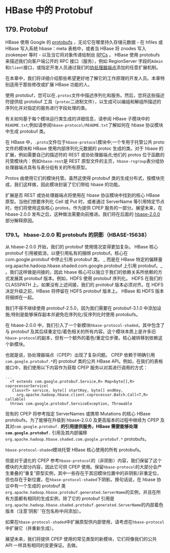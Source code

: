 # HBase 中的 Protobuf

## 179\. Protobuf

HBase 使用 Google 的 [protobufs](https://developers.google.com/protocol-buffers/) ，无论它在哪里持久存储元数据 - 在 hfiles 或 HBase 写入系统 hbase：meta 表格中，或者当 HBase 将 znodes 写入 zookeeper 等时 - 以及当它将对象传递给制丝 [RPCs](#hbase.rpc) 。 HBase 使用 protobufs 来描述我们向客户端公开的 RPC 接口（服务），例如 RegionServer 字段的`Admin`和`Client`接口，或指定开发人员通过我们的[协处理器端点](#cp)添加的任意扩展机制。

在本章中，我们将详细介绍那些希望更好地了解它的工作原理的开发人员。本章特别适用于那些修改或扩展 HBase 功能的人。

使用 protobuf，您可以在`.protos`文件中描述序列化和服务。然后，您将这些描述符提供给 protobuf 工具（`protoc`二进制文件），以生成可以编组和解组所描述的序列化并对指定的服务进行字段处理的类。

有关如何基于每个模块运行类生成的详细信息，请参阅 HBase 子模块中的`README.txt`;例如请参阅`hbase-protocol/README.txt`了解如何在 hbase 协议模块中生成 protobuf 类。

在 HBase 中，`.proto`文件位于`hbase-protocol`模块中;一个专用于托管公共 proto 文件的模块和 HBase 使用内部序列化元数据的 protoc 生成的类。对于 hbase 的扩展，例如需要自己的描述符的 REST 或协处理器端点;他们的 protos 位于函数的托管模块内：例如`hbase-rest`是 REST 原型文件的主页，`hbase-rsgroup`表分组协处理器端点具有与表分组有关的所有原型。

Protos 由使用它们的模块托管。虽然这使得 protobuf 类的生成分布式，按模块完成，我们这样做，因此模块封装了它们带给 hbase 的功能。

扩展是否 REST 或协处理器端点将使用在 hbase 协议模块中找到的核心 HBase 原型。当他们想要序列化 Cell 或 Put 时，或者通过 ServerName 等引用特定节点时，他们将使用这些核心 protos，作为提供 CPEP 服务的一部分。展望未来，在 hbase-2.0.0 发布之后，这种做法需要向前推进。我们将在后面的 [hbase-2.0.0](#shaded.protobuf) 部分解释原因。

### 179.1。 hbase-2.0.0 和 protobufs 的阴影（HBASE-15638）

从 hbase-2.0.0 开始，我们的 protobuf 使用情况变得更加复杂。 HBase 核心 protobuf 引用被抵消，以便引用私有的捆绑 protobuf。核心在 com.google.protobuf 中停止引用 protobuf 类。 _ 而是在 HBase 特定的偏移量 org.apache.hadoop.hbase.shaded.com.google.protobuf 上引用 protobuf。_ 。我们这样做是间接的，因此 hbase 核心可以独立于我们的依赖关系所依赖的方式发展其 protobuf 版本。例如，HDFS 使用 protobuf 序列化。 HDFS 在我们的 CLASSPATH 上。如果没有上述间接，我们的 protobuf 版本必须对齐。在 HDFS 决定升级之前，HBase 将停留在 HDFS protobuf 版本上。 HBase 和 HDFS 版本将捆绑在一起。

我们不得不继续使用 protobuf-2.5.0，因为我们需要在 protobuf-3.1.0 中添加设施;特别是能够保存副本并避免在序列化/反序列化时使用 protobufs。

在 hbase-2.0.0 中，我们引入了一个新模块`hbase-protocol-shaded`，其中包含了与 protobuf 及其后续重定位/着色相关的所有内容。这个模块本质上是许多旧`hbase-protocol`的副本，但有一个额外的着色/重定位步骤。核心被转移到依赖这个新模块。

也就是说，协处理器端点（CPEP）出现了复杂问题。 CPEP 依赖于明确引用`com.google.protobuf.*`的 protobuf 类的公共 HBase API。例如，在我们的表格接口中，我们使用以下内容作为获取 CPEP 服务以对其进行调用的方式：

```
...
  <T extends com.google.protobuf.Service,R> Map<byte[],R> coprocessorService(
   Class<T> service, byte[] startKey, byte[] endKey,
     org.apache.hadoop.hbase.client.coprocessor.Batch.Call<T,R> callable)
  throws com.google.protobuf.ServiceException, Throwable 
```

现有的 CPEP 将参考指定 ServerNames 或携带 Mutations 的核心 HBase protobufs。为了能够在升级到 hbase-2.0.0 及更高版本的过程中继续为 CPEP 及其对`com.google.protobuf.` **的引用提供服务，HBase 需要能够处理`com.google.protobuf.`** 引用及其内部偏移`org.apache.hadoop.hbase.shaded.com.google.protobuf.*` protobufs。

`hbase-protocol-shaded`模块托管 HBase 核心使用的所有 protobufs。

但是对于退化的 CPEP 参考`hbase-protocol`的（非阴影）内容，我们保留了这个模块的大部分内容，因此它可供 CPEP 使用。保留`hbase-protocol`的大部分会产生重叠的“重复”原型实例，其中一些存在于其旧模块位置中的非阴影/非重定位，但也存在于新位置，在`hbase-protocol-shaded`下阴影。换句话说，在 hbase 协议中有一个生成的 protobuf 类`org.apache.hadoop.hbase.protobuf.generated.ServerName`的实例，并且在所有方面都有相同的生成实例，除了它的 protobuf 引用是`org.apache.hadoop.hbase.shaded.protobuf.generated.ServerName`的内部着色版本（注意'阴影' '在包名称中间添加）。

如果在`hbase-protocol-shaded`中扩展原型供内部使用，请考虑在`hbase-protocol`中扩展它（并重新生成）。

展望未来，我们将提供 CPEP 使用的常见类型的新模块，它们将像我们的公共 API 一样具有相同的变更保证。去做。